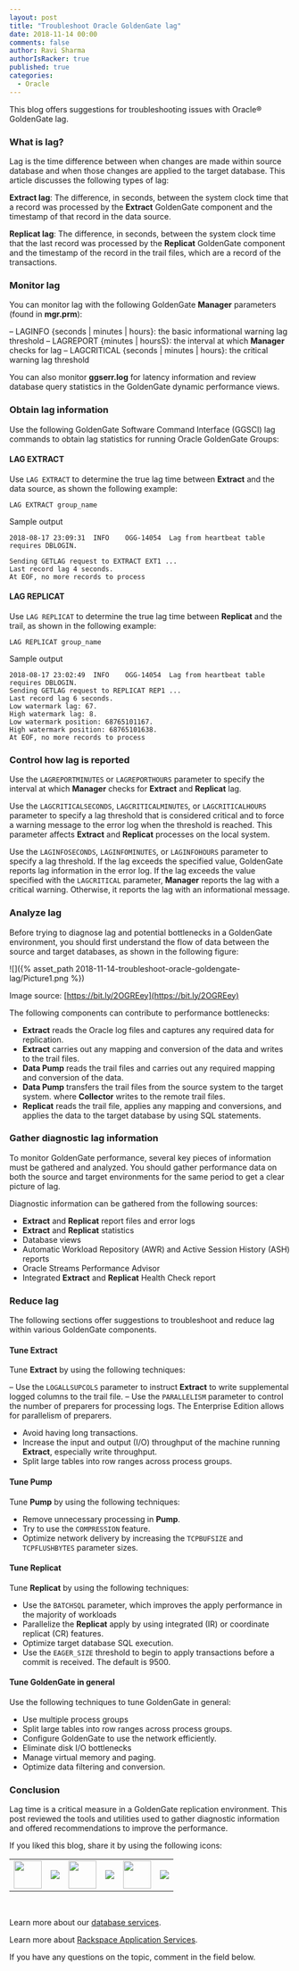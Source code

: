 ```yaml
---
layout: post
title: "Troubleshoot Oracle GoldenGate lag"
date: 2018-11-14 00:00
comments: false
author: Ravi Sharma
authorIsRacker: true
published: true
categories:
  - Oracle
---
```


This blog offers suggestions for troubleshooting issues with Oracle&reg;
GoldenGate lag.

<!-- more -->

### What is lag?

Lag is the time difference between when changes are made within source database
and when those changes are applied to the target database. This article discusses
the following types of lag:

**Extract lag**: The difference, in seconds, between the system clock time that
a record was processed by the **Extract** GoldenGate component and the timestamp
of that record in the data source.

**Replicat lag**: The difference, in seconds, between the system clock time that
the last record was processed by the **Replicat** GoldenGate component and the
timestamp of the record in the trail files, which are a record of the transactions.

### Monitor lag

You can monitor lag with the following GoldenGate **Manager** parameters (found in
**mgr.prm**):

–  LAGINFO {seconds | minutes | hours}: the basic informational warning lag threshold
–  LAGREPORT {minutes | hoursS}: the interval at which **Manager** checks for lag
–  LAGCRITICAL {seconds | minutes | hours}: the critical warning lag threshold

You can also monitor **ggserr.log** for latency information and review database
query statistics in the GoldenGate dynamic performance views.

### Obtain lag information

Use the following GoldenGate Software Command Interface (GGSCI) lag commands to
obtain lag statistics for running Oracle GoldenGate Groups:

#### LAG EXTRACT

Use `LAG EXTRACT` to determine the true lag time between **Extract** and the data
source, as shown the following example:

    LAG EXTRACT group_name

Sample output

    2018-08-17 23:09:31  INFO    OGG-14054  Lag from heartbeat table requires DBLOGIN.

    Sending GETLAG request to EXTRACT EXT1 ...
    Last record lag 4 seconds.
    At EOF, no more records to process

#### LAG REPLICAT

Use `LAG REPLICAT` to determine the true lag time between **Replicat** and the
trail, as shown in the following example:

    LAG REPLICAT group_name

Sample output

    2018-08-17 23:02:49  INFO    OGG-14054  Lag from heartbeat table requires DBLOGIN.
    Sending GETLAG request to REPLICAT REP1 ...
    Last record lag 6 seconds.
    Low watermark lag: 67.
    High watermark lag: 8.
    Low watermark position: 68765101167.
    High watermark position: 68765101638.
    At EOF, no more records to process

### Control how lag is reported

Use the `LAGREPORTMINUTES` or `LAGREPORTHOURS` parameter to specify the interval
at which **Manager** checks for **Extract** and **Replicat** lag.

Use the `LAGCRITICALSECONDS`, `LAGCRITICALMINUTES`, or `LAGCRITICALHOURS`
parameter to specify a lag threshold that is considered critical and to force a
warning message to the error log when the threshold is reached. This parameter
affects **Extract** and **Replicat** processes on the local system.

Use the `LAGINFOSECONDS`, `LAGINFOMINUTES`, or `LAGINFOHOURS` parameter to
specify a lag threshold. If the lag exceeds the specified value, GoldenGate
reports lag information in the error log. If the lag exceeds the value specified
with the `LAGCRITICAL` parameter, **Manager** reports the lag with a critical
warning. Otherwise, it reports the lag with an informational message.

### Analyze lag

Before trying to diagnose lag and potential bottlenecks in a GoldenGate
environment, you should first understand the flow of data between the source and
target databases, as shown in the following figure:

![]({% asset_path 2018-11-14-troubleshoot-oracle-goldengate-lag/Picture1.png %})

Image source: [https://bit.ly/2OGREey](https://bit.ly/2OGREey)

The following components can contribute to performance bottlenecks:

- **Extract** reads the Oracle log files and captures any required data for
  replication.
- **Extract** carries out any mapping and conversion of the data and writes
  to the trail files.
- **Data Pump** reads the trail files and carries out any required mapping and
  conversion of the data.
- **Data Pump** transfers the trail files from the source system to the target
  system. where **Collector** writes to the remote trail files.
- **Replicat** reads the trail file, applies any mapping and conversions, and
  applies the data to the target database by using SQL statements.

### Gather diagnostic lag information

To monitor GoldenGate performance, several key pieces of information must be
gathered and analyzed. You should gather performance data on both the source
and target environments for the same period to get a clear picture of lag.

Diagnostic information can be gathered from the following sources:

-  **Extract** and **Replicat** report files and error logs
-  **Extract** and **Replicat** statistics
-  Database views
-  Automatic Workload Repository (AWR) and Active Session History (ASH) reports
-  Oracle Streams Performance Advisor
-  Integrated **Extract** and **Replicat** Health Check report

### Reduce lag

The following sections offer suggestions to troubleshoot and reduce lag within
various GoldenGate components.

#### Tune Extract

Tune **Extract** by using the following techniques:

–  Use the `LOGALLSUPCOLS` parameter to instruct **Extract** to write
   supplemental logged columns to the trail file.
–  Use the `PARALLELISM` parameter to control the number of preparers for
   processing logs. The Enterprise Edition allows for parallelism of preparers.
-  Avoid having long transactions.
-  Increase the input and output (I/O) throughput of the machine running
   **Extract**, especially write throughput.
-  Split large tables into row ranges across process groups.

#### Tune Pump

Tune **Pump** by using the following techniques:

-  Remove unnecessary processing in **Pump**.
-  Try to use the `COMPRESSION` feature.
-  Optimize network delivery by increasing the `TCPBUFSIZE` and `TCPFLUSHBYTES`
   parameter sizes.

#### Tune Replicat

Tune **Replicat** by using the following techniques:

-  Use the `BATCHSQL` parameter, which improves the apply performance in the
   majority of workloads
-  Parallelize the **Replicat** apply by using integrated (IR) or coordinate
   replicat (CR) features.
-  Optimize target database SQL execution.
-  Use the `EAGER_SIZE` threshold to begin to apply transactions before a
   commit is received. The default is 9500.

#### Tune GoldenGate in general

Use the following techniques to tune GoldenGate in general:

-	Use multiple process groups
-  Split large tables into row ranges across process groups.
-	Configure GoldenGate to use the network efficiently.
-	Eliminate disk I/O bottlenecks
-	Manage virtual memory and paging.
-	Optimize data filtering and conversion.

### Conclusion

Lag time is a critical measure in a GoldenGate replication environment. This
post reviewed the tools and utilities used to gather diagnostic information
and offered recommendations to improve the performance.

<table>
  <tr>If you liked this blog, share it by using the following icons:</tr>
  <tr>
   <td>
       <img src="{% asset_path line-tile.png %}" width=50 >
    </td>
    <td>
      <a href="https://twitter.com/home?status=https%3A//developer.rackspace.com/blog/applications-monitoring-creating-a-smoother-financial-close/">
        <img src="{% asset_path shareT.png %}">
      </a>
    </td>
    <td>
       <img src="{% asset_path line-tile.png %}" width=50 >
    </td>
    <td>
      <a href="https://www.facebook.com/sharer/sharer.php?u=https%3A//developer.rackspace.com/blog/applications-monitoring-creating-a-smoother-financial-close/">
        <img src="{% asset_path shareFB.png %}">
      </a>
    </td>
    <td>
       <img src="{% asset_path line-tile.png %}" width=50 >
    </td>
    <td>
      <a href="https://www.linkedin.com/shareArticle?mini=true&url=https%3A//developer.rackspace.com/blog/applications-monitoring-creating-a-smoother-financial-close&summary=&source=">
        <img src="{% asset_path shareL.png %}">
      </a>
    </td>
  </tr>
</table>

</br>

Learn more about our [database services](https://www.rackspace.com/dba-services).

Learn more about [Rackspace Application Services](https://www.rackspace.com/application-management).

If you have any questions on the topic, comment in the field below.
